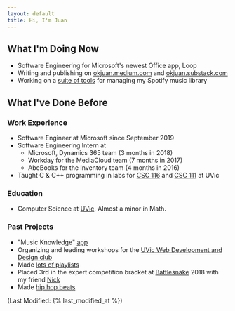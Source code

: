 ```yaml
---
layout: default
title: Hi, I'm Juan
---
```


## What I'm Doing Now
* Software Engineering for Microsoft's newest Office app, Loop
* Writing and publishing on [okjuan.medium.com](https://okjuan.medium.com) and [okjuan.substack.com](https://okjuan.substack.com)
* Working on a [suite of tools](https://github.com/okjuan/music-lib-bot) for managing my Spotify music library

## What I've Done Before
### Work Experience
* Software Engineer at Microsoft since September 2019
* Software Engineering Intern at
    * Microsoft, Dynamics 365 team (3 months in 2018)
    * Workday for the MediaCloud team (7 months in 2017)
    * AbeBooks for the Inventory team (4 months in 2016)
* Taught C & C++ programming in labs for [CSC 116](https://heat.csc.uvic.ca/coview/outline/2018/Fall/CSC/116) and [CSC 111](https://heat.csc.uvic.ca/coview/outline/2019/Spring/CSC/111) at UVic

### Education
* Computer Science at [UVic](https://en.wikipedia.org/wiki/University_of_Victoria). Almost a minor in Math.

### Past Projects
* "Music Knowledge" [app](https://github.com/okjuan/muze)
* Organizing and leading workshops for the [UVic Web Development and Design club](https://github.com/uvicwebdev)
* Made [lots of playlists](https://open.spotify.com/user/jcgalleg)
* Placed 3rd in the expert competition bracket at [Battlesnake](https://www.battlesnake.io/) 2018 with my friend [Nick](https://github.com/NicholasKobald)
* Made [hip hop beats](https://soundcloud.com/baba-guano)

(Last Modified: {% last_modified_at %})